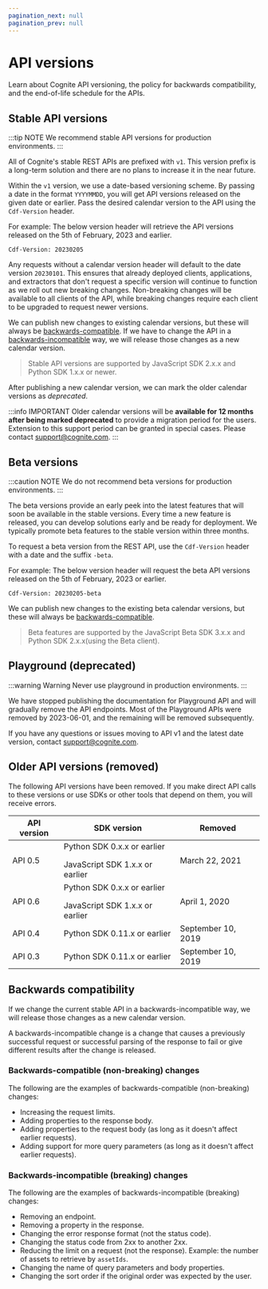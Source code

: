```yaml
---
pagination_next: null
pagination_prev: null
---
```


# API versions

Learn about Cognite API versioning, the policy for backwards compatibility, and the end-of-life schedule for the APIs.

## Stable API versions

:::tip NOTE
We recommend stable API versions for production environments.
:::

All of Cognite's stable REST APIs are prefixed with `v1`. This version prefix is a long-term solution and there are no plans to increase it in the near future.

Within the `v1` version, we use a date-based versioning scheme.
By passing a date in the format `YYYYMMDD`, you will get API versions released on the given date or earlier.
Pass the desired calendar version to the API using the `Cdf-Version` header.

For example: The below version header will retrieve the API versions released on the 5th of February, 2023 and earlier.

```
Cdf-Version: 20230205
```

Any requests without a calendar version header will default to the date version `20230101`. This ensures that already deployed clients, applications, and extractors that don't request a specific version will continue to function as we roll out new breaking changes. Non-breaking changes will be available to all clients of the API, while breaking changes require each client to be upgraded to request newer versions.

We can publish new changes to existing calendar versions, but these will always be [backwards-compatible](#backwards-compatible-non-breaking-changes).
If we have to change the API in a [backwards-incompatible](#backwards-incompatible-breaking-changes) way, we will release those changes as a new calendar version.

> Stable API versions are supported by JavaScript SDK 2.x.x and Python SDK 1.x.x or newer.

After publishing a new calendar version, we can mark the older calendar versions as _deprecated_.

:::info IMPORTANT
Older calendar versions will be **available for 12 months after being marked deprecated** to provide a migration period for the users.
Extension to this support period can be granted in special cases. Please contact [support@cognite.com](mailto:support@cognite.com).
:::

## Beta versions

:::caution NOTE
We do not recommend beta versions for production environments.
:::

The beta versions provide an early peek into the latest features that will soon be available in the stable versions.
Every time a new feature is released, you can develop solutions early and be ready for deployment.
We typically promote beta features to the stable version within three months.

To request a beta version from the REST API, use the `Cdf-Version` header with a date and the suffix `-beta`.

For example: The below version header will request the beta API versions released on the 5th of February, 2023 or earlier.

```
Cdf-Version: 20230205-beta
```

We can publish new changes to the existing beta calendar versions, but these will always be [backwards-compatible](#backwards-compatible-non-breaking-changes).

> Beta features are supported by the JavaScript Beta SDK 3.x.x and Python SDK 2.x.x(using the Beta client).

## Playground (deprecated)

:::warning Warning
Never use playground in production environments.
:::

We have stopped publishing the documentation for Playground API and will gradually remove the API endpoints.
Most of the Playground APIs were removed by 2023-06-01, and the remaining will be removed subsequently.

If you have any questions or issues moving to API v1 and the latest date version, contact [support@cognite.com](mailto:support@cognite.com).

## Older API versions (removed)

The following API versions have been removed. If you make direct API calls to these versions or use SDKs or other tools that depend on them, you will receive errors.

| API version | SDK version                                                       | Removed            |
| ----------- | ----------------------------------------------------------------- | ------------------ |
| API 0.5     | Python SDK 0.x.x or earlier<p></p>JavaScript SDK 1.x.x or earlier | March 22, 2021     |
| API 0.6     | Python SDK 0.x.x or earlier<p></p>JavaScript SDK 1.x.x or earlier | April 1, 2020      |
| API 0.4     | Python SDK 0.11.x or earlier                                      | September 10, 2019 |
| API 0.3     | Python SDK 0.11.x or earlier                                      | September 10, 2019 |

## Backwards compatibility

If we change the current stable API in a backwards-incompatible way, we will release those changes as a new calendar version.

A backwards-incompatible change is a change that causes a previously successful request or successful parsing of the response to fail or give different results after the change is released.

### Backwards-compatible (non-breaking) changes

The following are the examples of backwards-compatible (non-breaking) changes:

- Increasing the request limits.
- Adding properties to the response body.
- Adding properties to the request body (as long as it doesn't affect earlier requests).
- Adding support for more query parameters (as long as it doesn't affect earlier requests).

### Backwards-incompatible (breaking) changes

The following are the examples of backwards-incompatible (breaking) changes:

- Removing an endpoint.
- Removing a property in the response.
- Changing the error response format (not the status code).
- Changing the status code from 2xx to another 2xx.
- Reducing the limit on a request (not the response). Example: the number of assets to retrieve by `assetIds`.
- Changing the name of query parameters and body properties.
- Changing the sort order if the original order was expected by the user.
